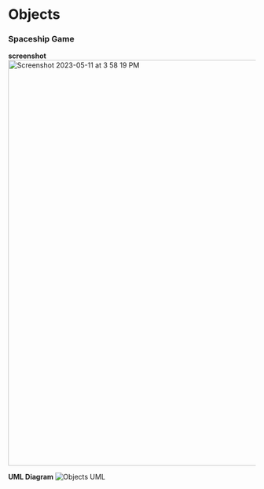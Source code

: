 # Objects
 ### Spaceship Game
 
 **screenshot**
<img width="827" alt="Screenshot 2023-05-11 at 3 58 19 PM" src="https://github.com/jrmoren0/Objects-/assets/70977970/fec40d37-5381-4716-969d-947ae9e65f99">

**UML Diagram**
![Objects UML](https://github.com/jrmoren0/Objects-/assets/70977970/9df52de5-08bb-43ec-850c-26d6c4136480)

